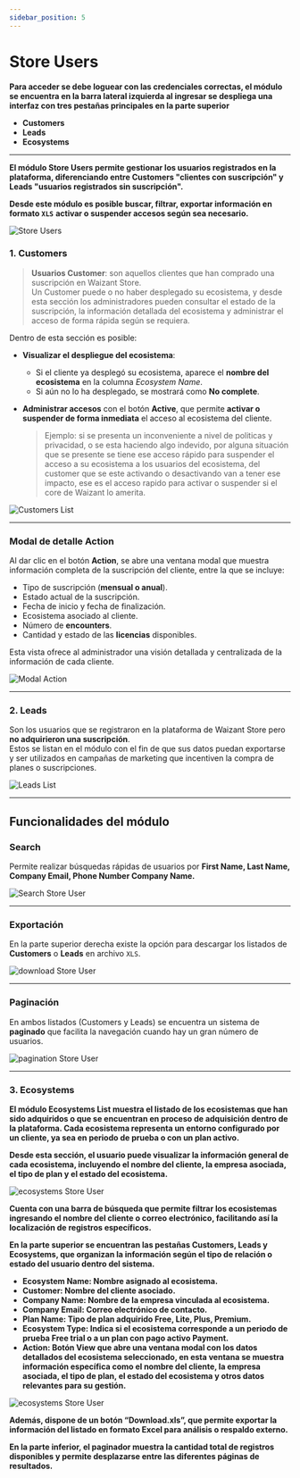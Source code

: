 ```yaml
---
sidebar_position: 5
---
```


# Store Users

**Para acceder se debe loguear con las credenciales correctas, el módulo se encuentra en la barra lateral izquierda al ingresar se despliega una interfaz con tres pestañas principales en la parte superior**

- **Customers**
- **Leads**
- **Ecosystems**

---

**El módulo Store Users permite gestionar los usuarios registrados en la plataforma, diferenciando entre **Customers** "clientes con suscripción" y **Leads** "usuarios registrados sin suscripción".**

**Desde este módulo es posible buscar, filtrar, exportar información en formato `XLS`**
**activar o suspender accesos según sea necesario.**

![Store Users](/img/backoffice-user/store_users_backoffice.png)

### 1. Customers

> **Usuarios Customer**: son aquellos clientes que han comprado una suscripción en Waizant Store.  
> Un Customer puede o no haber desplegado su ecosistema, y desde esta sección los administradores pueden consultar el estado de la suscripción, la información detallada del ecosistema y administrar el acceso de forma rápida según se requiera.

Dentro de esta sección es posible:

- **Visualizar el despliegue del ecosistema**:

  - Si el cliente ya desplegó su ecosistema, aparece el **nombre del ecosistema** en la columna _Ecosystem Name_.
  - Si aún no lo ha desplegado, se mostrará como **No complete**.

- **Administrar accesos** con el botón **Active**, que permite **activar o suspender de forma inmediata** el acceso al ecosistema del cliente.

  > Ejemplo: si se presenta un inconveniente a nivel de politicas y privacidad, o se esta haciendo algo indevido, por alguna situación que se presente se tiene ese acceso rápido para suspender el acceso a su ecosistema a los usuarios del ecosistema, del customer que se este activando o desactivando van a tener ese impacto, ese es el acceso rapido para activar o suspender si el core de Waizant lo amerita.

![Customers List](/img/backoffice-user/customer_list_store_user_backoffice.png)

---

### Modal de detalle Action

Al dar clic en el botón **Action**, se abre una ventana modal que muestra información completa de la suscripción del cliente, entre la que se incluye:

- Tipo de suscripción (**mensual o anual**).
- Estado actual de la suscripción.
- Fecha de inicio y fecha de finalización.
- Ecosistema asociado al cliente.
- Número de **encounters**.
- Cantidad y estado de las **licencias** disponibles.

Esta vista ofrece al administrador una visión detallada y centralizada de la información de cada cliente.

![Modal Action](/img/backoffice-user/modal_store_user_action_backoffice.png)

---

### 2. Leads

Son los usuarios que se registraron en la plataforma de Waizant Store pero **no adquirieron una suscripción**.  
Estos se listan en el módulo con el fin de que sus datos puedan exportarse y ser utilizados en campañas de marketing que incentiven la compra de planes o suscripciones.

![Leads List](/img/backoffice-user/leads_list_store_user_backoffice.png)

---

## Funcionalidades del módulo

### Search

Permite realizar búsquedas rápidas de usuarios por **First Name, Last Name, Company Email, Phone Number Company Name.**

![Search Store User](/img/backoffice-user/searh_store_user_backoffice.png)

---

### Exportación

En la parte superior derecha existe la opción para descargar los listados de **Customers** o **Leads** en archivo `XLS`.

![download Store User](/img/backoffice-user/download-list-customer.png)

---

### Paginación

En ambos listados (Customers y Leads) se encuentra un sistema de **paginado** que facilita la navegación cuando hay un gran número de usuarios.

![pagination Store User](/img/backoffice-user/pagination-list-customer.png)

---

### 3. Ecosystems

**El módulo Ecosystems List muestra el listado de los ecosistemas que han sido adquiridos o que se encuentran en proceso de adquisición dentro de la plataforma. Cada ecosistema representa un entorno configurado por un cliente, ya sea en periodo de prueba o con un plan activo.**

**Desde esta sección, el usuario puede visualizar la información general de cada ecosistema, incluyendo el nombre del cliente, la empresa asociada, el tipo de plan y el estado del ecosistema.**

![ecosystems Store User](/img/backoffice-user/image_ecosystem_store_users.png)

**Cuenta con una barra de búsqueda que permite filtrar los ecosistemas ingresando el nombre del cliente o correo electrónico, facilitando así la localización de registros específicos.**

**En la parte superior se encuentran las pestañas Customers, Leads y Ecosystems, que organizan la información según el tipo de relación o estado del usuario dentro del sistema.**

- **Ecosystem Name: Nombre asignado al ecosistema.**
- **Customer: Nombre del cliente asociado.**
- **Company Name: Nombre de la empresa vinculada al ecosistema.**
- **Company Email: Correo electrónico de contacto.**
- **Plan Name: Tipo de plan adquirido Free, Lite, Plus, Premium.**
- **Ecosystem Type: Indica si el ecosistema corresponde a un periodo de prueba Free trial o a un plan con pago activo Payment.**
- **Action: Botón View que abre una ventana modal con los datos detallados del ecosistema seleccionado, en esta ventana se muestra información específica como el nombre del cliente, la empresa asociada, el tipo de plan, el estado del ecosistema y otros datos relevantes para su gestión.**

![ecosystems Store User](/img/backoffice-user/modal_view_action.png)

**Además, dispone de un botón “Download.xls”, que permite exportar la información del listado en formato Excel para análisis o respaldo externo.**

**En la parte inferior, el paginador muestra la cantidad total de registros disponibles y permite desplazarse entre las diferentes páginas de resultados.**
